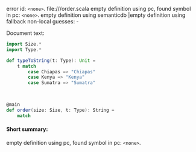 error id: `<none>`.
file://<WORKSPACE>/order.scala
empty definition using pc, found symbol in pc: `<none>`.
empty definition using semanticdb
|empty definition using fallback
non-local guesses:
	 -

Document text:

```scala
import Size.* 
import Type.*

def typeToString(t: Type): Unit =
    t match
        case Chiapas => "Chiapas"
        case Kenya => "Kenya"
        case Sumatra => "Sumatra"

    

@main
def order(size: Size, t: Type): String =
    match 
```

#### Short summary: 

empty definition using pc, found symbol in pc: `<none>`.